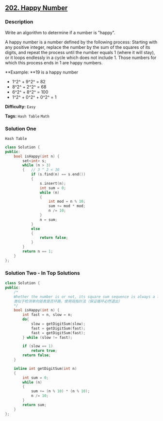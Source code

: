 ## [202. Happy Number](https://leetcode.com/problems/happy-number/#/description)

### Description

Write an algorithm to determine if a number is "happy".

A happy number is a number defined by the following process: Starting with any positive integer, replace the number by the sum of the squares of its digits, and repeat the process until the number equals 1 (where it will stay), or it loops endlessly in a cycle which does not include 1. Those numbers for which this process ends in 1 are happy numbers.

**Example: **19 is a happy number

- 1^2^ + 9^2^ = 82
- 8^2^ + 2^2^ = 68
- 6^2^ + 8^2^ = 100
- 1^2^ + 0^2^ + 0^2^ = 1

**Difficulty:** `Easy`

**Tags:** `Hash Table` `Math`

### Solution One

`Hash Table`

```c++
class Solution {
public:
    bool isHappy(int n) {
        set<int> s;
        while (n > 3)
        {	// 3 ^ 2 < 10
            if (s.find(n) == s.end())
            {
                s.insert(n);
                int sum = 0;
                while (n)
                {
                    int mod = n % 10;
                    sum += mod * mod;
                    n /= 10;
                }
                n = sum;
            }
            else
            {
                return false;
            }
        }
        return n == 1;
    }
};
```

### Solution Two - In Top Solutions

```c++
class Solution {
public:
    /*
    Whether the number is or not, its square sum sequence is always a list with cycle
    类似于检测单向链表是否环路，使用双指针法（保证循环必然退出）
    */
    bool isHappy(int n) {
        int fast = n, slow = n;
        do{
            slow = getDigitSum(slow);
            fast = getDigitSum(fast);
            fast = getDigitSum(fast);
        } while (slow != fast);

        if (slow == 1)
            return true;
        return false;
    }

    inline int getDigitSum(int n)
    {
        int sum = 0;
        while (n)
        {
            sum += (n % 10) * (n % 10);
            n /= 10;
        }
        return sum;
    }
};
```
